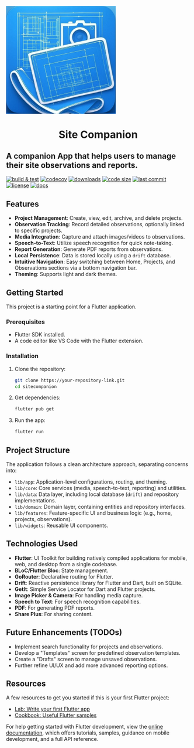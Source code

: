 <img align="center" src="android/app/src/assets/logo.png" width="300" alt="Site Companion Logo">

<h1 align="center">Site Companion</h1>

## A companion App that helps users to manage their site observations and reports.

[![build & test](https://img.shields.io/badge/build%20&%20test-passing-brightgreen)](https://github.com/Khaled-fayed/SiteCompanion/actions)
[![codecov](https://img.shields.io/badge/codecov-60%25-orange)](https://codecov.io/gh/Khaled-fayed/SiteCompanion)
[![downloads](https://img.shields.io/badge/downloads-6.9k/month-blue)](https://pub.dev/packages/sitecompanion)
[![code size](https://img.shields.io/github/languages/code-size/Khaled-fayed/SiteCompanion)](https://github.com/Khaled-fayed/SiteCompanion)
[![last commit](https://img.shields.io/github/last-commit/Khaled-fayed/SiteCompanion)](https://github.com/Khaled-fayed/SiteCompanion/commits/main)
[![license](https://img.shields.io/github/license/Khaled-fayed/SiteCompanion)](https://github.com/Khaled-fayed/SiteCompanion/blob/main/LICENSE)
[![docs](https://img.shields.io/badge/docs-passing-brightgreen)](https://docs.flutter.dev/)

## Features

- **Project Management**: Create, view, edit, archive, and delete projects.
- **Observation Tracking**: Record detailed observations, optionally linked to specific projects.
- **Media Integration**: Capture and attach images/videos to observations.
- **Speech-to-Text**: Utilize speech recognition for quick note-taking.
- **Report Generation**: Generate PDF reports from observations.
- **Local Persistence**: Data is stored locally using a `drift` database.
- **Intuitive Navigation**: Easy switching between Home, Projects, and Observations sections via a bottom navigation bar.
- **Theming**: Supports light and dark themes.

## Getting Started

This project is a starting point for a Flutter application.

### Prerequisites

- Flutter SDK installed.
- A code editor like VS Code with the Flutter extension.

### Installation

1. Clone the repository:
   ```bash
   git clone https://your-repository-link.git
   cd sitecompanion
   ```
2. Get dependencies:
   ```bash
   flutter pub get
   ```
3. Run the app:
   ```bash
   flutter run
   ```

## Project Structure

The application follows a clean architecture approach, separating concerns into:

- `lib/app`: Application-level configurations, routing, and theming.
- `lib/core`: Core services (media, speech-to-text, reporting) and utilities.
- `lib/data`: Data layer, including local database (`drift`) and repository implementations.
- `lib/domain`: Domain layer, containing entities and repository interfaces.
- `lib/features`: Feature-specific UI and business logic (e.g., home, projects, observations).
- `lib/widgets`: Reusable UI components.

## Technologies Used

- **Flutter**: UI Toolkit for building natively compiled applications for mobile, web, and desktop from a single codebase.
- **BLoC/Flutter Bloc**: State management.
- **GoRouter**: Declarative routing for Flutter.
- **Drift**: Reactive persistence library for Flutter and Dart, built on SQLite.
- **GetIt**: Simple Service Locator for Dart and Flutter projects.
- **Image Picker & Camera**: For handling media capture.
- **Speech to Text**: For speech recognition capabilities.
- **PDF**: For generating PDF reports.
- **Share Plus**: For sharing content.

## Future Enhancements (TODOs)

- Implement search functionality for projects and observations.
- Develop a "Templates" screen for predefined observation templates.
- Create a "Drafts" screen to manage unsaved observations.
- Further refine UI/UX and add more advanced reporting options.

## Resources

A few resources to get you started if this is your first Flutter project:

- [Lab: Write your first Flutter app](https://docs.flutter.dev/get-started/codelab)
- [Cookbook: Useful Flutter samples](https://docs.flutter.dev/cookbook)

For help getting started with Flutter development, view the
[online documentation](https://docs.flutter.dev/), which offers tutorials,
samples, guidance on mobile development, and a full API reference.
